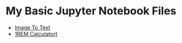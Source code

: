 # My Basic Jupyter Notebook Files

<ul>
<li><a href="https://github.com/baristaner/google_colab/blob/main/image_to_text.ipynb">Image To Text</a></li>
<li><a href="https://github.com/baristaner/google_colab/blob/main/one_rap_max_calculator.ipynb">1REM Calculatort</a></li>
</ul>
